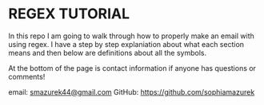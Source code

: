 # REGEX TUTORIAL

In this repo I am going to walk through how to properly make an email with using regex. I have a step by step explaniation about what each section means and then below are definitions about all the symbols. 

At the bottom of the page is contact information if anyone has questions or comments!

email: smazurek44@gmail.com
GitHub: https://github.com/sophiamazurek

